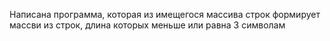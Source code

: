 Написана программа, которая из имещегося массива строк формирует массви из строк, длина которых меньше или равна 3 символам 